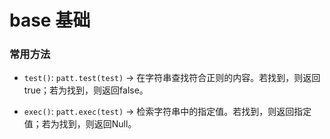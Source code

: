 # base 基础

### 常用方法

* `test()`: `patt.test(test)` -> 在字符串查找符合正则的内容。若找到，则返回true；若为找到，则返回false。

* `exec()`: `patt.exec(test)` -> 检索字符串中的指定值。若找到，则返回指定值；若为找到，则返回Null。


